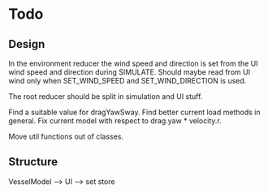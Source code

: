 # Todo

## Design

In the environment reducer the wind speed and direction is set from the UI wind
speed and direction during SIMULATE. Should maybe read from UI wind only when
SET_WIND_SPEED and SET_WIND_DIRECTION is used.

The root reducer should be split in simulation and UI stuff.

Find a suitable value for dragYawSway.
Find better current load methods in general.
Fix current model with respect to drag.yaw * velocity.r.

Move util functions out of classes.

## Structure

VesselModel --> UI --> set store
